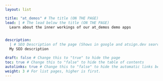 ```yaml
---
layout: list

title: "at_demos" # The title (ON THE PAGE)
lead: | # The lead below the title (ON THE PAGE)
  Learn about the inner workings of our at_demos demo apps


description:
  | # SEO Description of the page (Shows in google and atsign.dev search)
  My SEO description

draft: false # Change this to "true" to hide the page
toc: true # Change this to "false" to hide the table of contents
autolinks: true # Change this to "false" to hide the automatic links below your content
weight: 3 # For list pages, higher is first.
---
```

